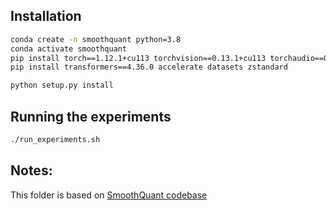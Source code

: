 ## Installation

```bash
conda create -n smoothquant python=3.8
conda activate smoothquant
pip install torch==1.12.1+cu113 torchvision==0.13.1+cu113 torchaudio==0.12.1 --extra-index-url https://download.pytorch.org/whl/cu113
pip install transformers==4.36.0 accelerate datasets zstandard

python setup.py install
```

## Running the experiments

```bash
./run_experiments.sh
```

## Notes:

This folder is based on [SmoothQuant codebase](https://github.com/mit-han-lab/smoothquant.git)
